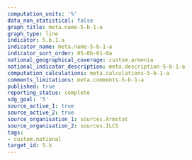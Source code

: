 ```yaml
---
computation_units: '%'
data_non_statistical: false
graph_title: meta.name-5-b-1-a
graph_type: line
indicator: 5.b.1.a
indicator_name: meta.name-5-b-1-a
indicator_sort_order: 05-0b-01-0a
national_geographical_coverage: custom.armenia
national_indicator_description: meta.description-5-b-1-a
computation_calculations: meta.calculations-5-b-1-a
comments_limitations: meta.comments-5-b-1-a
published: true
reporting_status: complete
sdg_goal: '5'
source_active_1: true
source_active_2: true
source_organisation_1: sources.Armstat
source_organisation_2: sources.ILCS
tags:
- custom.national
target_id: 5.b
---
```

